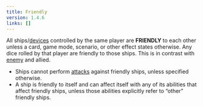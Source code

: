 ```yaml
---
title: Friendly
version: 1.4.6
links: []
---
```


All ships/[devices](/rules/Device) controlled by the same player are **FRIENDLY** to each other
unless a card, game mode, scenario, or other effect states otherwise. Any dice rolled by that player are friendly to those ships. This is in contrast with [enemy](/rules/Enemy) and allied.

- Ships cannot perform [attacks](/rules/Attack) against friendly ships, unless specified otherwise.
- A ship is friendly to itself and can affect itself with any of its abilities that affect
  friendly ships, unless those abilities explicitly refer to “other” friendly ships.